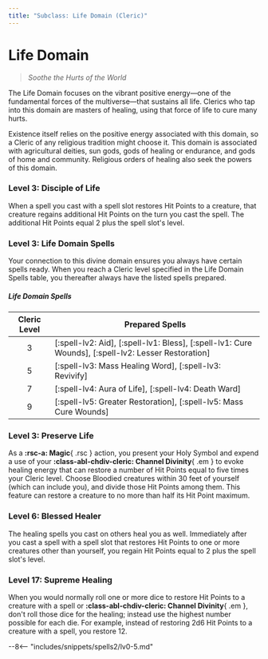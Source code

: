 ```yaml
---
title: "Subclass: Life Domain (Cleric)"
---
```


<p style="display:none">
Soothe the Hurts of the World
</p>

# Life Domain

> *Soothe the Hurts of the World*

The Life Domain focuses on the vibrant positive energy—one of the fundamental forces of the multiverse—that sustains all life. Clerics who tap into this domain are masters of healing, using that force of life to cure many hurts.

Existence itself relies on the positive energy associated with this domain, so a Cleric of any religious tradition might choose it. This domain is associated with agricultural deities, sun gods, gods of healing or endurance, and gods of home and community. Religious orders of healing also seek the powers of this domain.

### Level 3: Disciple of Life

When a spell you cast with a spell slot restores Hit Points to a creature, that creature regains additional Hit Points on the turn you cast the spell. The additional Hit Points equal 2 plus the spell slot's level.

### Level 3: Life Domain Spells

Your connection to this divine domain ensures you always have certain spells ready. When you reach a Cleric level specified in the Life Domain Spells table, you thereafter always have the listed spells prepared.

##### Life Domain Spells

| Cleric Level | Prepared Spells |
| :-: | --- |
| 3 | [:spell-lv2: Aid], [:spell-lv1: Bless], [:spell-lv1: Cure Wounds], [:spell-lv2: Lesser Restoration] |
| 5 | [:spell-lv3: Mass Healing Word], [:spell-lv3: Revivify] |
| 7 | [:spell-lv4: Aura of Life], [:spell-lv4: Death Ward] |
| 9 | [:spell-lv5: Greater Restoration], [:spell-lv5: Mass Cure Wounds] |

### Level 3: Preserve Life

As a **:rsc-a: Magic**{ .rsc } action, you present your Holy Symbol and expend a use of your **:class-abl-chdiv-cleric: Channel Divinity**{ .em } to evoke healing energy that can restore a number of Hit Points equal to five times your Cleric level. Choose Bloodied creatures within 30 feet of yourself (which can include you), and divide those Hit Points among them. This feature can restore a creature to no more than half its Hit Point maximum.

### Level 6: Blessed Healer

The healing spells you cast on others heal you as well. Immediately after you cast a spell with a spell slot that restores Hit Points to one or more creatures other than yourself, you regain Hit Points equal to 2 plus the spell slot's level.

### Level 17: Supreme Healing

When you would normally roll one or more dice to restore Hit Points to a creature with a spell or **:class-abl-chdiv-cleric: Channel Divinity**{ .em }, don't roll those dice for the healing; instead use the highest number possible for each die. For example, instead of restoring 2d6 Hit Points to a creature with a spell, you restore 12.

--8<-- "includes/snippets/spells2/lv0-5.md"